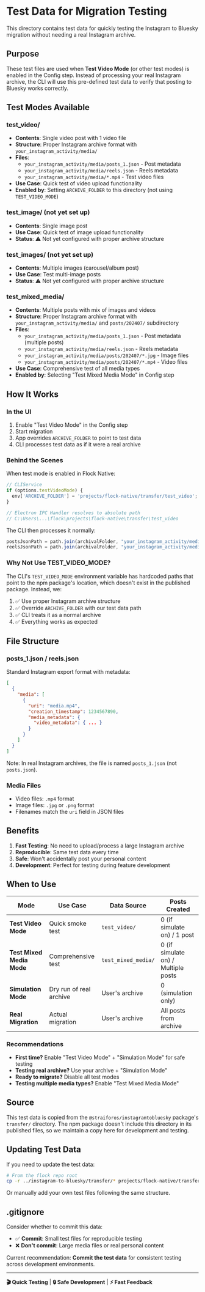 # Test Data for Migration Testing

This directory contains test data for quickly testing the Instagram to Bluesky migration without needing a real Instagram archive.

## Purpose

These test files are used when **Test Video Mode** (or other test modes) is enabled in the Config step. Instead of processing your real Instagram archive, the CLI will use this pre-defined test data to verify that posting to Bluesky works correctly.

## Test Modes Available

### test_video/
- **Contents**: Single video post with 1 video file
- **Structure**: Proper Instagram archive format with `your_instagram_activity/media/`
- **Files**: 
  - `your_instagram_activity/media/posts_1.json` - Post metadata
  - `your_instagram_activity/media/reels.json` - Reels metadata  
  - `your_instagram_activity/media/*.mp4` - Test video files
- **Use Case**: Quick test of video upload functionality
- **Enabled by**: Setting `ARCHIVE_FOLDER` to this directory (not using `TEST_VIDEO_MODE`)

### test_image/ (not yet set up)
- **Contents**: Single image post
- **Use Case**: Quick test of image upload functionality
- **Status**: ⚠️ Not yet configured with proper archive structure

### test_images/ (not yet set up)
- **Contents**: Multiple images (carousel/album post)
- **Use Case**: Test multi-image posts
- **Status**: ⚠️ Not yet configured with proper archive structure

### test_mixed_media/
- **Contents**: Multiple posts with mix of images and videos
- **Structure**: Proper Instagram archive format with `your_instagram_activity/media/` and `posts/202407/` subdirectory
- **Files**:
  - `your_instagram_activity/media/posts_1.json` - Post metadata (multiple posts)
  - `your_instagram_activity/media/reels.json` - Reels metadata
  - `your_instagram_activity/media/posts/202407/*.jpg` - Image files
  - `your_instagram_activity/media/posts/202407/*.mp4` - Video files
- **Use Case**: Comprehensive test of all media types
- **Enabled by**: Selecting "Test Mixed Media Mode" in Config step

## How It Works

### In the UI

1. Enable "Test Video Mode" in the Config step
2. Start migration
3. App overrides `ARCHIVE_FOLDER` to point to test data
4. CLI processes test data as if it were a real archive

### Behind the Scenes

When test mode is enabled in Flock Native:

```typescript
// CLIService
if (options.testVideoMode) {
  env['ARCHIVE_FOLDER'] = 'projects/flock-native/transfer/test_video';
}

// Electron IPC Handler resolves to absolute path
// C:\Users\...\flock\projects\flock-native\transfer\test_video
```

The CLI then processes it normally:
```typescript
postsJsonPath = path.join(archivalFolder, "your_instagram_activity/media/posts_1.json");
reelsJsonPath = path.join(archivalFolder, "your_instagram_activity/media/reels.json");
```

### Why Not Use TEST_VIDEO_MODE?

The CLI's `TEST_VIDEO_MODE` environment variable has hardcoded paths that point to the npm package's location, which doesn't exist in the published package. Instead, we:

1. ✅ Use proper Instagram archive structure
2. ✅ Override `ARCHIVE_FOLDER` with our test data path
3. ✅ CLI treats it as a normal archive
4. ✅ Everything works as expected

## File Structure

### posts_1.json / reels.json
Standard Instagram export format with metadata:
```json
[
  {
    "media": [
      {
        "uri": "media.mp4",
        "creation_timestamp": 1234567890,
        "media_metadata": {
          "video_metadata": { ... }
        }
      }
    ]
  }
]
```

Note: In real Instagram archives, the file is named `posts_1.json` (not `posts.json`).

### Media Files
- Video files: `.mp4` format
- Image files: `.jpg` or `.png` format
- Filenames match the `uri` field in JSON files

## Benefits

1. **Fast Testing**: No need to upload/process a large Instagram archive
2. **Reproducible**: Same test data every time
3. **Safe**: Won't accidentally post your personal content
4. **Development**: Perfect for testing during feature development

## When to Use

| Mode | Use Case | Data Source | Posts Created |
|------|----------|-------------|---------------|
| **Test Video Mode** | Quick smoke test | `test_video/` | 0 (if simulate on) / 1 post |
| **Test Mixed Media Mode** | Comprehensive test | `test_mixed_media/` | 0 (if simulate on) / Multiple posts |
| **Simulation Mode** | Dry run of real archive | User's archive | 0 (simulation only) |
| **Real Migration** | Actual migration | User's archive | All posts from archive |

### Recommendations

- **First time?** Enable "Test Video Mode" + "Simulation Mode" for safe testing
- **Testing real archive?** Use your archive + "Simulation Mode" 
- **Ready to migrate?** Disable all test modes
- **Testing multiple media types?** Enable "Test Mixed Media Mode"

## Source

This test data is copied from the `@straiforos/instagramtobluesky` package's `transfer/` directory. The npm package doesn't include this directory in its published files, so we maintain a copy here for development and testing.

## Updating Test Data

If you need to update the test data:

```bash
# From the flock repo root
cp -r ../instagram-to-bluesky/transfer/* projects/flock-native/transfer/
```

Or manually add your own test files following the same structure.

## .gitignore

Consider whether to commit this data:
- ✅ **Commit**: Small test files for reproducible testing
- ❌ **Don't commit**: Large media files or real personal content

Current recommendation: **Commit the test data** for consistent testing across development environments.

---

**🎬 Quick Testing** | **🔒 Safe Development** | **⚡ Fast Feedback**


